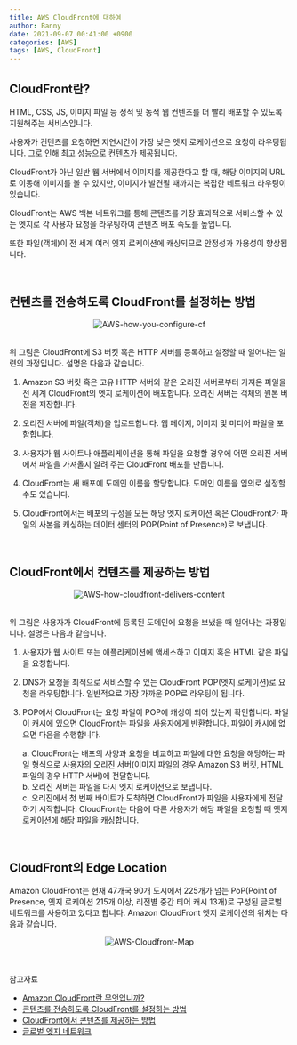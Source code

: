 ```yaml
---
title: AWS CloudFront에 대하여
author: Banny
date: 2021-09-07 00:41:00 +0900
categories: [AWS]
tags: [AWS, CloudFront]
---
```


## CloudFront란?

HTML, CSS, JS, 이미지 파일 등 정적 및 동적 웹 컨텐츠를 더 빨리 배포할 수 있도록 지원해주는 서비스입니다.

사용자가 컨텐츠를 요청하면 지연시간이 가장 낮은 엣지 로케이션으로 요청이 라우팅됩니다. 그로 인해 최고 성능으로 컨텐츠가 제공됩니다.

CloudFront가 아닌 일반 웹 서버에서 이미지를 제공한다고 할 때, 해당 이미지의 URL로 이동해 이미지를 볼 수 있지만, 이미지가 발견될 때까지는 복잡한 네트워크 라우팅이 있습니다.

CloudFront는 AWS 백본 네트워크를 통해 콘텐츠를 가장 효과적으로 서비스할 수 있는 엣지로 각 사용자 요청을 라우팅하여 콘텐츠 배포 속도를 높입니다.

또한 파일(객체)이 전 세계 여러 엣지 로케이션에 캐싱되므로 안정성과 가용성이 향상됩니다.

<br>

## 컨텐츠를 전송하도록 CloudFront를 설정하는 방법

<center>
<img alt="AWS-how-you-configure-cf" src="https://user-images.githubusercontent.com/62047302/132225771-82ecbb3b-8115-4522-9c3a-90515ce2bb31.png">
</center>

<br>

위 그림은 CloudFront에 S3 버킷 혹은 HTTP 서버를 등록하고 설정할 때 일어나는 일련의 과정입니다. 설명은 다음과 같습니다.

1. Amazon S3 버킷 혹은 고유 HTTP 서버와 같은 오리진 서버로부터 가져온 파일을 전 세계 CloudFront의 엣지 로케이션에 배포합니다. 오리진 서버는 객체의 원본 버전을 저장합니다.

2. 오리진 서버에 파일(객체)을 업로드합니다. 웹 페이지, 이미지 및 미디어 파일을 포함합니다.

3. 사용자가 웹 사이트나 애플리케이션을 통해 파일을 요청할 경우에 어떤 오리진 서버에서 파일을 가져올지 알려 주는 CloudFront 배포를 만듭니다.

4. CloudFront는 새 배포에 도메인 이름을 할당합니다. 도메인 이름을 임의로 설정할 수도 있습니다.

5. CloudFront에서는 배포의 구성을 모든 해당 엣지 로케이션 혹은 CloudFront가 파일의 사본을 캐싱하는 데이터 센터의 POP(Point of Presence)로 보냅니다.

<br>

## CloudFront에서 컨텐츠를 제공하는 방법

<center>
<img alt="AWS-how-cloudfront-delivers-content" src="https://user-images.githubusercontent.com/62047302/132225298-e3b610d0-0a3b-4914-8185-2a649e1c11b1.png">
</center>

<br>

위 그림은 사용자가 CloudFront에 등록된 도메인에 요청을 보냈을 때 일어나는 과정입니다. 설명은 다음과 같습니다.

1. 사용자가 웹 사이트 또는 애플리케이션에 액세스하고 이미지 혹은 HTML 같은 파일을 요청합니다.

2. DNS가 요청을 최적으로 서비스할 수 있는 CloudFront POP(엣지 로케이션)로 요청을 라우팅합니다. 일반적으로 가장 가까운 POP로 라우팅이 됩니다.

3. POP에서 CloudFront는 요청 파일이 POP에 캐싱이 되어 있는지 확인합니다. 파일이 캐시에 있으면 CloudFront는 파일을 사용자에게 반환합니다. 파일이 캐시에 없으면 다음을 수행합니다.<br>

   a. CloudFront는 배포의 사양과 요청을 비교하고 파일에 대한 요청을 해당하는 파일 형식으로 사용자의 오리진 서버(이미지 파일의 경우 Amazon S3 버킷, HTML 파일의 경우 HTTP 서버)에 전달합니다.<br>
   b. 오리진 서버는 파일을 다시 엣지 로케이션으로 보냅니다.<br>
   c. 오리진에서 첫 번째 바이트가 도착하면 CloudFront가 파일을 사용자에게 전달하기 시작합니다. CloudFront는 다음에 다른 사용자가 해당 파일을 요청할 때 엣지 로케이션에 해당 파일을 캐싱합니다.
   <br>

<br>

## CloudFront의 Edge Location

Amazon CloudFront는 현재 47개국 90개 도시에서 225개가 넘는 PoP(Point of Presence, 엣지 로케이션 215개 이상, 리전별 중간 티어 캐시 13개)로 구성된 글로벌 네트워크를 사용하고 있다고 합니다. Amazon CloudFront 엣지 로케이션의 위치는 다음과 같습니다.

<center>
<img alt="AWS-Cloudfront-Map" src="https://user-images.githubusercontent.com/62047302/132236745-3346a0fd-3132-4d0a-bddd-587db7decbeb.png">
</center>

<br>
<br>

참고자료 <br>

- <a href="https://docs.aws.amazon.com/ko_kr/AmazonCloudFront/latest/DeveloperGuide/Introduction.html">Amazon CloudFront란 무엇입니까?</a><br>
- <a href="https://docs.aws.amazon.com/ko_kr/AmazonCloudFront/latest/DeveloperGuide/Introduction.html#HowCloudFrontWorksOverview">콘텐츠를 전송하도록 CloudFront를 설정하는 방법</a><br>
- <a href="https://docs.aws.amazon.com/ko_kr/AmazonCloudFront/latest/DeveloperGuide/HowCloudFrontWorks.html">CloudFront에서 콘텐츠를 제공하는 방법</a><br>
- <a href="https://aws.amazon.com/ko/cloudfront/features/?whats-new-cloudfront.sort-by=item.additionalFields.postDateTime&whats-new-cloudfront.sort-order=desc">글로벌 엣지 네트워크</a>
